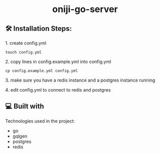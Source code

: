 <h1 align="center" id="title">oniji-go-server</h1>

<h2>🛠️ Installation Steps:</h2>

<p>1. create config.yml</p>

```
touch config.yml
```

<p>2. copy lines in config.example.yml into config.yml</p>

```
cp config.example.yml config.yml
```

<p>3. make sure you have a redis instance and a postgres instance running</p>

<p>4. edit config.yml to connect to redis and postgres</p>  
  
<h2>💻 Built with</h2>

Technologies used in the project:

*   go
*   gqlgen
*   postgres
*   redis